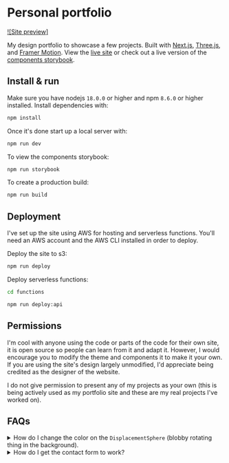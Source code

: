 # Personal portfolio

[![Site preview]](https://ayangabryl.com)

My design portfolio to showcase a few projects. Built with [Next.js](https://nextjs.org/), [Three.js](https://threejs.org/), and [Framer Motion](https://www.framer.com/motion/). View the [live site](https://ayangabryl.com) or check out a live version of the [components storybook](https://storybook.hamishw.com).

## Install & run

Make sure you have nodejs `18.0.0` or higher and npm `8.6.0` or higher installed. Install dependencies with:

```bash
npm install
```

Once it's done start up a local server with:

```bash
npm run dev
```

To view the components storybook:

```bash
npm run storybook
```

To create a production build:

```bash
npm run build
```

## Deployment

I've set up the site using AWS for hosting and serverless functions. You'll need an AWS account and the AWS CLI installed in order to deploy.

Deploy the site to s3:

```bash
npm run deploy
```

Deploy serverless functions:

```bash
cd functions
```

```bash
npm run deploy:api
```

## Permissions

I'm cool with anyone using the code or parts of the code for their own site, it is open source so people can learn from it and adapt it. However, I would encourage you to modify the theme and components it to make it your own. If you are using the site's design largely unmodified, I'd appreciate being credited as the designer of the website.

I do not give permission to present any of my projects as your own (this is being actively used as my portfolio site and these are my real projects I've worked on).

## FAQs

<details>
  <summary>How do I change the color on the <code>DisplacementSphere</code> (blobby rotating thing in the background).</summary>
  
  You'll need to edit the fragment shader. [Check out this issue for more details](https://github.com/HamishMW/portfolio/issues/19#issuecomment-870996615).
</details>

<details>
  <summary>How do I get the contact form to work?</summary>
  
  It's set up using a serverless function with AWS Lambda. You'll need to set up an AWS account and deploy the function. [Refer to this issue for more details](https://github.com/HamishMW/portfolio/issues/21#issuecomment-958727113).
</details>
